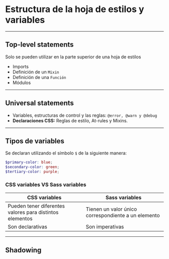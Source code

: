 # Estructura de la hoja de estilos y variables

---

## Top-level statements

Solo se pueden utilizar en la parte superior de una hoja de estilos

* Imports
* Definición de un `Mixin`
* Definición de una `Función`
* Módulos

---

## Universal statements

* Variables, estructuras de control y las reglas: `@error, @warn y @debug`
* **Declaraciones CSS:** Reglas de estilo, At-rules y Mixins.

---

## Tipos de variables

Se declaran utilizando el símbolo `$` de la siguiente manera:

```scss
$primary-color: blue;
$secondary-color: green;
$tertiary-color: purple;
```

### CSS variables VS Sass variables

| CSS variables | Sass variables |
| ------------- | -------------- |
| Pueden tener diferentes valores para distintos elementos | Tienen un valor único correspondiente a un elemento |
| Son declarativas | Son imperativas |

---

## Shadowing



